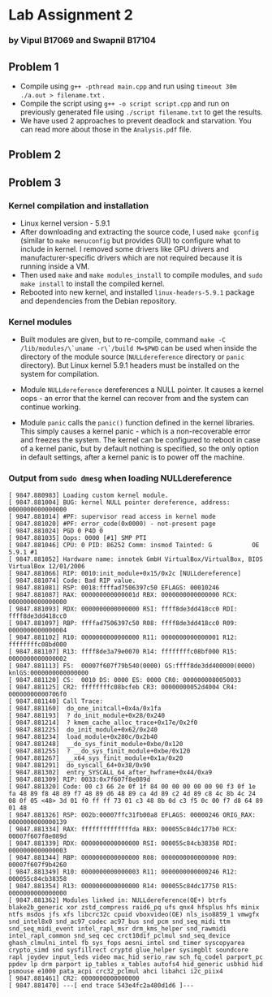 # Lab Assignment 2 
### by Vipul B17069 and Swapnil B17104

## Problem 1
- Compile using ```g++ -pthread main.cpp``` and run using ```timeout 30m ./a.out > filename.txt``` .
- Compile the script using ```g++ -o script script.cpp``` and run on previously generated file using ```./script filename.txt``` to get the results.
- We have used 2 approaches to prevent deadlock and starvation. You can read more about those in the ```Analysis.pdf``` file.

## Problem 2


## Problem 3

### Kernel compilation and installation

- Linux kernel version - 5.9.1
- After downloading and extracting the source code, I used `make gconfig` (similar to `make menuconfig` but provides GUI) to configure what to include in kernel. I removed some drivers like GPU drivers and manufacturer-specific drivers which are not required because it is running inside a VM.
- Then used `make` and `make modules_install` to compile modules, and `sudo make install` to install the compiled kernel.
- Rebooted into new kernel, and installed `linux-headers-5.9.1` package and dependencies from the Debian repository. 


### Kernel modules

- Built modules are given, but to re-compile, command ```make -C /lib/modules/\`uname -r\`/build M=$PWD``` can be used when inside the directory of the module source (`NULLdereference` directory or `panic` directory). But Linux kernel 5.9.1 headers must be installed on the system for compilation.

- Module `NULLdereference` dereferences a NULL pointer. It causes a kernel oops - an error that the kernel can recover from and the system can continue working. 

- Module `panic` calls the `panic()` function defined in the kernel libraries. This simply causes a kernel panic - which is a non-recoverable error and freezes the system. The kernel can be configured to reboot in case of a kernel panic, but by default nothing is specified, so the only option in default settings, after a kernel panic is to power off the machine. 

### Output from `sudo dmesg` when loading NULLdereference

```
[ 9847.880983] Loading custom kernel module.
[ 9847.881004] BUG: kernel NULL pointer dereference, address: 0000000000000000
[ 9847.881014] #PF: supervisor read access in kernel mode
[ 9847.881020] #PF: error_code(0x0000) - not-present page
[ 9847.881024] PGD 0 P4D 0 
[ 9847.881035] Oops: 0000 [#1] SMP PTI
[ 9847.881046] CPU: 0 PID: 86252 Comm: insmod Tainted: G           OE     5.9.1 #1
[ 9847.881052] Hardware name: innotek GmbH VirtualBox/VirtualBox, BIOS VirtualBox 12/01/2006
[ 9847.881066] RIP: 0010:init_module+0x15/0x2c [NULLdereference]
[ 9847.881074] Code: Bad RIP value.
[ 9847.881081] RSP: 0018:ffffad7506397c50 EFLAGS: 00010246
[ 9847.881087] RAX: 000000000000001d RBX: 0000000000000000 RCX: 0000000000000000
[ 9847.881093] RDX: 0000000000000000 RSI: ffff8de3dd418cc0 RDI: ffff8de3dd418cc0
[ 9847.881097] RBP: ffffad7506397c50 R08: ffff8de3dd418cc0 R09: 0000000000000004
[ 9847.881102] R10: 0000000000000000 R11: 0000000000000001 R12: ffffffffc08bd000
[ 9847.881107] R13: ffff8de3a79e0070 R14: ffffffffc08bf000 R15: 0000000000000002
[ 9847.881113] FS:  00007f607f79b540(0000) GS:ffff8de3dd400000(0000) knlGS:0000000000000000
[ 9847.881120] CS:  0010 DS: 0000 ES: 0000 CR0: 0000000080050033
[ 9847.881125] CR2: ffffffffc08bcfeb CR3: 00000000052d4004 CR4: 00000000000706f0
[ 9847.881140] Call Trace:
[ 9847.881160]  do_one_initcall+0x4a/0x1fa
[ 9847.881193]  ? do_init_module+0x28/0x240
[ 9847.881214]  ? kmem_cache_alloc_trace+0x17e/0x2f0
[ 9847.881225]  do_init_module+0x62/0x240
[ 9847.881234]  load_module+0x280c/0x2b40
[ 9847.881248]  __do_sys_finit_module+0xbe/0x120
[ 9847.881255]  ? __do_sys_finit_module+0xbe/0x120
[ 9847.881267]  __x64_sys_finit_module+0x1a/0x20
[ 9847.881291]  do_syscall_64+0x38/0x90
[ 9847.881302]  entry_SYSCALL_64_after_hwframe+0x44/0xa9
[ 9847.881309] RIP: 0033:0x7f607f8e089d
[ 9847.881320] Code: 00 c3 66 2e 0f 1f 84 00 00 00 00 00 90 f3 0f 1e fa 48 89 f8 48 89 f7 48 89 d6 48 89 ca 4d 89 c2 4d 89 c8 4c 8b 4c 24 08 0f 05 <48> 3d 01 f0 ff ff 73 01 c3 48 8b 0d c3 f5 0c 00 f7 d8 64 89 01 48
[ 9847.881326] RSP: 002b:00007ffc31fb00a8 EFLAGS: 00000246 ORIG_RAX: 0000000000000139
[ 9847.881334] RAX: ffffffffffffffda RBX: 000055c84dc177b0 RCX: 00007f607f8e089d
[ 9847.881339] RDX: 0000000000000000 RSI: 000055c84cb38358 RDI: 0000000000000003
[ 9847.881344] RBP: 0000000000000000 R08: 0000000000000000 R09: 00007f607f9b4260
[ 9847.881349] R10: 0000000000000003 R11: 0000000000000246 R12: 000055c84cb38358
[ 9847.881354] R13: 0000000000000000 R14: 000055c84dc17750 R15: 0000000000000000
[ 9847.881362] Modules linked in: NULLdereference(OE+) btrfs blake2b_generic xor zstd_compress raid6_pq ufs qnx4 hfsplus hfs minix ntfs msdos jfs xfs libcrc32c cpuid vboxvideo(OE) nls_iso8859_1 vmwgfx snd_intel8x0 snd_ac97_codec ac97_bus snd_pcm snd_seq_midi ttm snd_seq_midi_event intel_rapl_msr drm_kms_helper snd_rawmidi intel_rapl_common snd_seq cec crct10dif_pclmul snd_seq_device ghash_clmulni_intel fb_sys_fops aesni_intel snd_timer syscopyarea crypto_simd snd sysfillrect cryptd glue_helper sysimgblt soundcore rapl joydev input_leds video mac_hid serio_raw sch_fq_codel parport_pc ppdev lp drm parport ip_tables x_tables autofs4 hid_generic usbhid hid psmouse e1000 pata_acpi crc32_pclmul ahci libahci i2c_piix4
[ 9847.881461] CR2: 0000000000000000
[ 9847.881470] ---[ end trace 543e4fc2a480d1d6 ]---
```